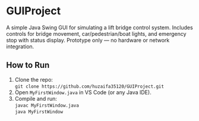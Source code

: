 # GUIProject
A simple Java Swing GUI for simulating a lift bridge control system. Includes controls for bridge movement, car/pedestrian/boat lights, and emergency stop with status display. Prototype only — no hardware or network integration.

## How to Run
1. Clone the repo:  
   `git clone https://github.com/huzaifa35120/GUIProject.git`
2. Open `MyFirstWindow.java` in VS Code (or any Java IDE).
3. Compile and run:  
   `javac MyFirstWindow.java`  
   `java MyFirstWindow`
